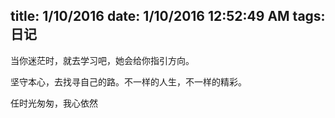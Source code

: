 title: 1/10/2016 
date: 1/10/2016 12:52:49 AM 
tags: 日记
---

 当你迷茫时，就去学习吧，她会给你指引方向。

 坚守本心，去找寻自己的路。不一样的人生，不一样的精彩。

 任时光匆匆，我心依然

 